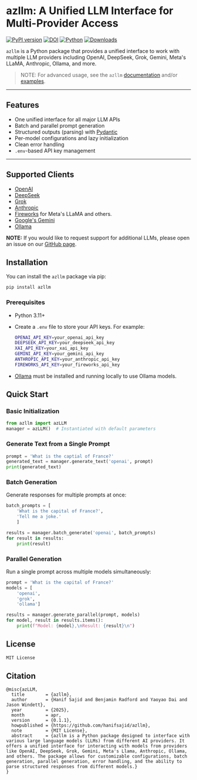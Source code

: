 # azllm: A Unified LLM Interface for Multi-Provider Access

[![PyPI version](https://img.shields.io/pypi/v/azllm)](https://pypi.org/project/azllm/)
[![DOI](https://zenodo.org/badge/972978252.svg)](https://doi.org/10.5281/zenodo.15299641)
[![Python](https://img.shields.io/pypi/pyversions/azllm)](https://www.python.org/)
[![Downloads](https://img.shields.io/pypi/dm/azllm)](https://pypistats.org/packages/azllm)



`azllm` is a Python package that provides a unified interface to work with multiple LLM providers including OpenAI, DeepSeek, Grok, Gemini, Meta's LLaMA, Anthropic, Ollama, and more.

> NOTE: For advanced usage, see the `azllm` <a href="https://hanifsajid.github.io/azllm" target="_blank">documentation</a> and/or [examples](./examples/).
---
## Features

- One unified interface for all major LLM APIs
- Batch and parallel prompt generation
- Structured outputs (parsing) with <a href="https://docs.pydantic.dev/latest/" target="_blank"> Pydantic</a>
- Per-model configurations and lazy initialization
- Clean error handling
- `.env`-based API key management
---

## Supported Clients

- <a href="https://platform.openai.com/docs/overview" target="_blank">OpenAI</a>
- <a href="https://api-docs.deepseek.com" target="_blank">DeepSeek</a>
- <a href="https://x.ai" target="_blank">Grok</a>
- <a href="https://www.anthropic.com/claude" target="_blank">Anthropic</a>
- <a href="https://fireworks.ai" target="_blank">Fireworks</a> for Meta's LLaMA and others.
- <a href="https://ai.google.dev/gemini-api/docs" target="_blank">Google's Gemini</a>
- <a href="https://ollama.com" target="_blank">Ollama</a>

**NOTE:**   If you would like to request support for additional LLMs, please open an issue on our <a href="https://github.com/hanifsajid/azllm/issues" target="_blank">GitHub page</a>.

## Installation

You can install the `azllm` package via pip:

```bash
pip install azllm
```

### Prerequisites

- Python 3.11+
- Create a `.env` file to store your API keys. For example:

    ```bash
    OPENAI_API_KEY=your_openai_api_key
    DEEPSEEK_API_KEY=your_deepseek_api_key
    XAI_API_KEY=your_xai_api_key
    GEMINI_API_KEY=your_gemini_api_key
    ANTHROPIC_API_KEY=your_anthropic_api_key
    FIREWORKS_API_KEY=your_fireworks_api_key
    ```
- <a href="https://ollama.com" target="_blank">Ollama</a> must be installed and running locally to use Ollama models.

## Quick Start

### Basic Initialization

```Python
from azllm import azLLM
manager = azLLM()  # Instantiated with default parameters 
```

### Generate Text from a Single Prompt 

```Python
prompt = 'What is the captial of France?'
generated_text = manager.generate_text('openai', prompt)
print(generated_text)
```
### Batch Generation

Generate responses for multiple prompts at once:

```Python
batch_prompts = [
    'What is the capital of France?',
    'Tell me a joke.'
    ]

results = manager.batch_generate('openai', batch_prompts)
for result in results:
    print(result)
```
### Parallel Generation 

Run a single prompt across multiple models simultaneously:

```python
prompt = 'What is the capital of France?'
models = [
    'openai',
    'grok',
    'ollama']

results = manager.generate_parallel(prompt, models)
for model, result in results.items():
    print(f"Model: {model},\nResult: {result}\n")
```

## License

```md
MIT License
```

## Citation

```
@misc{azLLM,
  title        = {azllm},
  author       = {Hanif Sajid and Benjamin Radford and Yaoyao Dai and Jason Windett},
  year         = {2025},
  month        = apr,
  version      = {0.1.1},
  howpublished = {https://github.com/hanifsajid/azllm},
  note         = {MIT License},
  abstract     = {azllm is a Python package designed to interface with various large language models (LLMs) from different AI providers. It offers a unified interface for interacting with models from providers like OpenAI, DeepSeek, Grok, Gemini, Meta's Llama, Anthropic, Ollama, and others. The package allows for customizable configurations, batch generation, parallel generation, error handling, and the ability to parse structured responses from different models.}
}
```
